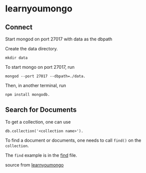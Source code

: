 # learnyoumongo

## Connect

Start mongod on port 27017 with data as the dbpath

Create the data directory.

`mkdir data`

To start mongo on port 27017, run 

`mongod --port 27017 --dbpath=./data.`

Then, in another terminal, run 

`npm install mongodb.`


## Search for Documents

To get a collection, one can use 

`db.collection('<collection name>').`


To find a document or documents, one needs to call `find()` on the `collection`.

The `find` example is in the <a href="./find/find.js">find</a> file.




source from <a href="https://github.com/evanlucas/learnyoumongo" target="_blank">learnyoumongo</a>
